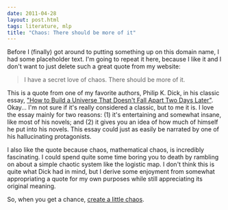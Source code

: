 ```yaml
---
date: 2011-04-28
layout: post.html
tags: literature, mlp
title: "Chaos: There should be more of it"
---
```


Before I (finally) got around to putting something up on this domain name, I had some placeholder text. I'm going to repeat it here, because I like it and I don't want to just delete such a great quote from my website:

> I have a secret love of chaos. There should be more of it.

<!--more-->

This is a quote from one of my favorite authors, Philip K. Dick, in his classic essay, <a href="http://deoxy.org/pkd_how2build.htm">"How to Build a Universe That Doesn't Fall Apart Two Days Later"</a>. Okay... I'm not sure if it's really considered a classic, but to me it is. I love the essay mainly for two reasons: (1) it's entertaining and somewhat insane, like most of his novels; and (2) it gives you an idea of how much of himself he put into his novels. This essay could just as easily be narrated by one of his hallucinating protagonists.

I also like the quote because chaos, mathematical chaos, is incredibly fascinating. I could spend quite some time boring you to death by rambling on about a simple chaotic system like the logistic map. I don't think this is quite what Dick had in mind, but I derive some enjoyment from somewhat appropriating a quote for my own purposes while still appreciating its original  meaning.

So, when you get a chance, <a href="http://xkcd.com/325/">create a little chaos</a>.
